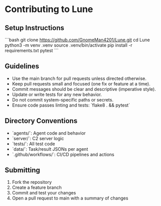 # Contributing to Lune

## Setup Instructions

\`\`\`bash
git clone https://github.com/GnomeMan4201/Lune.git
cd Lune
python3 -m venv .venv
source .venv/bin/activate
pip install -r requirements.txt
pytest
\`\`\`

## Guidelines

- Use the main branch for pull requests unless directed otherwise.
- Keep pull requests small and focused (one fix or feature at a time).
- Commit messages should be clear and descriptive (imperative style).
- Update or write tests for any new behavior.
- Do not commit system-specific paths or secrets.
- Ensure code passes linting and tests: \`flake8 . && pytest\`

## Directory Conventions

- \`agents/\`: Agent code and behavior
- \`server/\`: C2 server logic
- \`tests/\`: All test code
- \`data/\`: Task/result JSONs per agent
- \`.github/workflows/\`: CI/CD pipelines and actions

## Submitting

1. Fork the repository
2. Create a feature branch
3. Commit and test your changes
4. Open a pull request to main with a summary of changes
